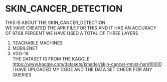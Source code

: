 # SKIN_CANCER_DETECTION
THIS IS ABOUT THE SKIN_CANCER_DETECTION  
WE HAVE CREATED THE APK FILE FOR THIS AND IT HAS AN ACCURACY OF 97.68 PERCENT
WE HAVE USED A TOTAL OF THREE LAYERS 
1. TEACHABLE MACHINES
2. MOBILENET
3. VGG-16   
THE DATASET IS FROM THE KAGGLE https://www.kaggle.com/datasets/kmader/skin-cancer-mnist-ham10000
I HAVE UPLOADED MY CODE AND THE DATA SET CHECK FOR ANY QUERIES 
